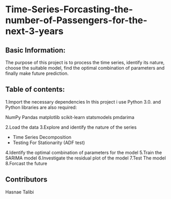 # Time-Series-Forcasting-the-number-of-Passengers-for-the-next-3-years

## Basic Information:
The purpose of this project is to process the time series, identify its nature, choose the suitable model, find the optimal combination of parameters and finally make future prediction.

## Table of contents:
1.Import the necessary dependencies
In this project i use Python 3.0. and Python libraries are also required:

NumPy
Pandas
matplotlib
scikit-learn
statsmodels
pmdarima

2.Load the data
3.Explore and identify the nature of the series
- Time Series Decomposition
- Testing For Stationarity (ADF test)

4.Identify the optimal combination of parameters for the model
5.Train the SARIMA model
6.Investigate the residual plot of the model
7.Test The model
8.Forcast the future


## Contributors
Hasnae Talibi

